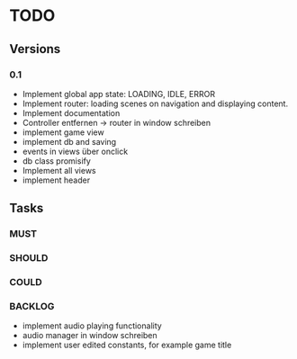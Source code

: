 # TODO

## Versions

### 0.1

- Implement global app state: LOADING, IDLE, ERROR
- Implement router: loading scenes on navigation and displaying content.
- Implement documentation
- Controller entfernen -> router in window schreiben
- implement game view
- implement db and saving
- events in views über onclick
- db class promisify
- Implement all views
- implement header

## Tasks

### MUST

### SHOULD

### COULD

### BACKLOG

- implement audio playing functionality
- audio manager in window schreiben
- implement user edited constants, for example game title
